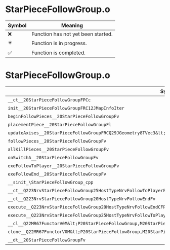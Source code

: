 # StarPieceFollowGroup.o
| Symbol | Meaning 
| ------------- | ------------- 
| :x: | Function has not yet been started. 
| :eight_pointed_black_star: | Function is in progress. 
| :white_check_mark: | Function is completed. 


# StarPieceFollowGroup.o
| Symbol | Decompiled? |
| ------------- | ------------- |
| `__ct__20StarPieceFollowGroupFPCc` | :x: |
| `init__20StarPieceFollowGroupFRC12JMapInfoIter` | :x: |
| `beginFollowPieces__20StarPieceFollowGroupFv` | :x: |
| `placementPiece__20StarPieceFollowGroupFl` | :x: |
| `updateAxises__20StarPieceFollowGroupFRCQ29JGeometry8TVec3&lt;f&gt;RCQ29JGeometry8TVec3&lt;f&gt;RCQ29JGeometry8TVec3&lt;f&gt;f` | :x: |
| `followPieces__20StarPieceFollowGroupFv` | :x: |
| `allKillPieces__20StarPieceFollowGroupFv` | :x: |
| `onSwitchA__20StarPieceFollowGroupFv` | :x: |
| `exeFollowToPlayer__20StarPieceFollowGroupFv` | :x: |
| `exeFollowEnd__20StarPieceFollowGroupFv` | :x: |
| `__sinit_\StarPieceFollowGroup_cpp` | :x: |
| `__ct__Q223NrvStarPieceFollowGroup25HostTypeNrvFollowToPlayerFv` | :x: |
| `__ct__Q223NrvStarPieceFollowGroup20HostTypeNrvFollowEndFv` | :x: |
| `execute__Q223NrvStarPieceFollowGroup20HostTypeNrvFollowEndCFP5Spine` | :x: |
| `execute__Q223NrvStarPieceFollowGroup25HostTypeNrvFollowToPlayerCFP5Spine` | :x: |
| `__cl__Q22MR67FunctorV0M&lt;P20StarPieceFollowGroup,M20StarPieceFollowGroupFPCvPv_v&gt;CFv` | :x: |
| `clone__Q22MR67FunctorV0M&lt;P20StarPieceFollowGroup,M20StarPieceFollowGroupFPCvPv_v&gt;CFP7JKRHeap` | :x: |
| `__dt__20StarPieceFollowGroupFv` | :x: |
